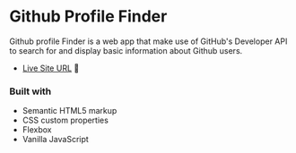 # Github Profile Finder
Github profile Finder is a web app that make use of GitHub's Developer API to search for and display basic information about Github users.

- [Live Site URL](https://codesandbox.io/s/github/cemeiq/Github-profiles-finder) 🔗

### Built with

- Semantic HTML5 markup
- CSS custom properties
- Flexbox
- Vanilla JavaScript
